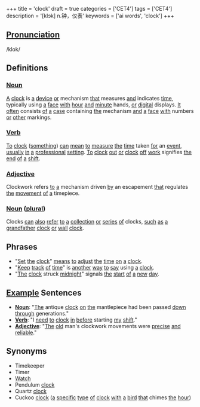 +++
title = 'clock'
draft = true
categories = ['CET4']
tags = ['CET4']
description = '[klɔk] n.钟，仪表'
keywords = ['ai words', 'clock']
+++

## [Pronunciation](/post/pronunciation/)
/klok/

## Definitions
### [Noun](/post/noun/)
[A](/post/a/) [clock](/post/clock/) is [a](/post/a/) [device](/post/device/) [or](/post/or/) mechanism [that](/post/that/) measures [and](/post/and/) indicates [time](/post/time/), typically using [a](/post/a/) [face](/post/face/) [with](/post/with/) [hour](/post/hour/) [and](/post/and/) [minute](/post/minute/) hands, [or](/post/or/) [digital](/post/digital/) displays. [It](/post/it/) [often](/post/often/) consists [of](/post/of/) [a](/post/a/) [case](/post/case/) containing [the](/post/the/) mechanism [and](/post/and/) [a](/post/a/) [face](/post/face/) [with](/post/with/) numbers [or](/post/or/) [other](/post/other/) markings.

### [Verb](/post/verb/)
[To](/post/to/) [clock](/post/clock/) ([something](/post/something/)) [can](/post/can/) [mean](/post/mean/) [to](/post/to/) [measure](/post/measure/) [the](/post/the/) [time](/post/time/) taken [for](/post/for/) an [event](/post/event/), [usually](/post/usually/) [in](/post/in/) [a](/post/a/) [professional](/post/professional/) [setting](/post/setting/). [To](/post/to/) [clock](/post/clock/) [out](/post/out/) [or](/post/or/) [clock](/post/clock/) [off](/post/off/) [work](/post/work/) signifies [the](/post/the/) [end](/post/end/) [of](/post/of/) [a](/post/a/) [shift](/post/shift/).

### [Adjective](/post/adjective/)
Clockwork refers [to](/post/to/) [a](/post/a/) mechanism driven [by](/post/by/) an escapement [that](/post/that/) regulates [the](/post/the/) [movement](/post/movement/) [of](/post/of/) [a](/post/a/) timepiece.

### [Noun](/post/noun/) ([plural](/post/plural/))
Clocks [can](/post/can/) [also](/post/also/) [refer](/post/refer/) [to](/post/to/) [a](/post/a/) [collection](/post/collection/) [or](/post/or/) [series](/post/series/) [of](/post/of/) clocks, [such](/post/such/) [as](/post/as/) [a](/post/a/) [grandfather](/post/grandfather/) [clock](/post/clock/) [or](/post/or/) [wall](/post/wall/) [clock](/post/clock/).

## Phrases
- "[Set](/post/set/) [the](/post/the/) [clock](/post/clock/)" [means](/post/means/) [to](/post/to/) [adjust](/post/adjust/) [the](/post/the/) [time](/post/time/) [on](/post/on/) [a](/post/a/) [clock](/post/clock/).
- "[Keep](/post/keep/) [track](/post/track/) [of](/post/of/) [time](/post/time/)" is [another](/post/another/) [way](/post/way/) [to](/post/to/) [say](/post/say/) using [a](/post/a/) [clock](/post/clock/).
- "[The](/post/the/) [clock](/post/clock/) struck [midnight](/post/midnight/)" signals [the](/post/the/) [start](/post/start/) [of](/post/of/) [a](/post/a/) [new](/post/new/) [day](/post/day/).

## [Example](/post/example/) Sentences
- **[Noun](/post/noun/)**: "[The](/post/the/) antique [clock](/post/clock/) [on](/post/on/) [the](/post/the/) mantlepiece had been passed [down](/post/down/) [through](/post/through/) generations."
- **[Verb](/post/verb/)**: "I [need](/post/need/) [to](/post/to/) [clock](/post/clock/) [in](/post/in/) [before](/post/before/) starting [my](/post/my/) [shift](/post/shift/)."
- **[Adjective](/post/adjective/)**: "[The](/post/the/) [old](/post/old/) man's clockwork movements were [precise](/post/precise/) [and](/post/and/) [reliable](/post/reliable/)."

## Synonyms
- Timekeeper
- Timer
- [Watch](/post/watch/)
- Pendulum [clock](/post/clock/)
- Quartz [clock](/post/clock/)
- Cuckoo [clock](/post/clock/) ([a](/post/a/) [specific](/post/specific/) [type](/post/type/) [of](/post/of/) [clock](/post/clock/) [with](/post/with/) [a](/post/a/) [bird](/post/bird/) [that](/post/that/) chimes [the](/post/the/) [hour](/post/hour/))
